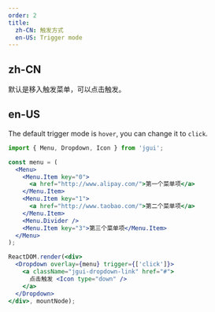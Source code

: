 ```yaml
---
order: 2
title:
  zh-CN: 触发方式
  en-US: Trigger mode
---
```


## zh-CN

默认是移入触发菜单，可以点击触发。

## en-US

The default trigger mode is `hover`, you can change it to `click`.

````jsx
import { Menu, Dropdown, Icon } from 'jgui';

const menu = (
  <Menu>
    <Menu.Item key="0">
      <a href="http://www.alipay.com/">第一个菜单项</a>
    </Menu.Item>
    <Menu.Item key="1">
      <a href="http://www.taobao.com/">第二个菜单项</a>
    </Menu.Item>
    <Menu.Divider />
    <Menu.Item key="3">第三个菜单项</Menu.Item>
  </Menu>
);

ReactDOM.render(<div>
  <Dropdown overlay={menu} trigger={['click']}>
    <a className="jgui-dropdown-link" href="#">
      点击触发 <Icon type="down" />
    </a>
  </Dropdown>
</div>, mountNode);
````
